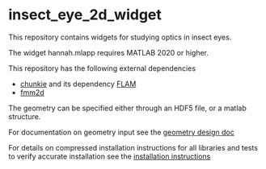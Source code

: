 # insect_eye_2d_widget
This repository contains widgets for studying optics in insect eyes.

The widget hannah.mlapp requires MATLAB 2020 or higher.

This repository has the following external dependencies

- [chunkie](https://github.com/fastalgorithms/chunkie) and its dependency [FLAM](https://github.com/klho/FLAM.git)
- [fmm2d](https://fmm2d.readthedocs.io/en/latest)

The geometry can be specified either through an HDF5 file, or a matlab structure. 

For documentation on geometry input see the [geometry design doc](https://github.com/mrachh/insect_eye_2d/geometry.pdf)

For details on compressed installation instructions for all libraries and tests to verify accurate installation see
the [installation instructions](https://github.com/mrachh/insect_eye_2d/installation.pdf)
